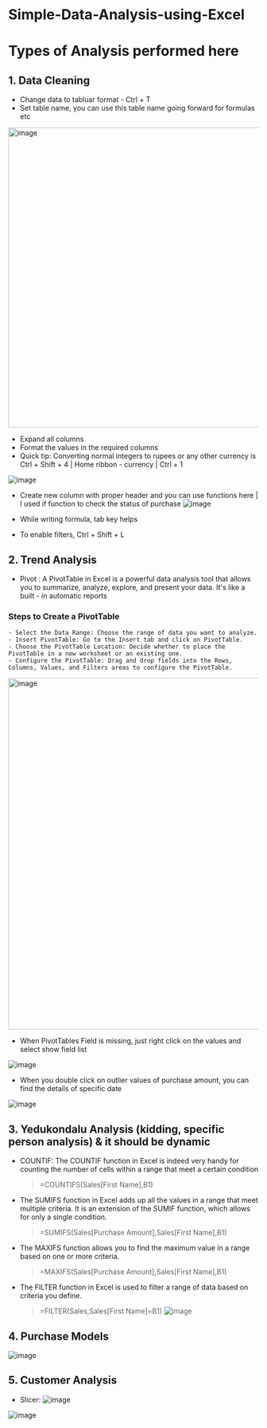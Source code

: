 # Simple-Data-Analysis-using-Excel

# Types of Analysis performed here

## 1. Data Cleaning
- Change data to tabluar format - Ctrl + T
- Set table name, you can use this table name going forward for formulas etc

<img width="603" alt="image" src="https://github.com/SandeepAnala1/Simple-Data-Analysis-using-Excel/assets/163712602/803e7c3f-2a45-40b5-bf74-fda5e4008275">

- Expand all columns
- Format the values in the required columns
- Quick tip: Converting normal integers to rupees or any other currency is Ctrl + Shift + 4 | Home ribbon - currency | Ctrl + 1

![image](https://github.com/SandeepAnala1/Simple-Data-Analysis-using-Excel/assets/163712602/94ea1786-b08f-4809-a7ec-a4e1db5a11d3)

- Create new column with proper header and you can use functions here | I used if function to check the status of purchase
![image](https://github.com/SandeepAnala1/Simple-Data-Analysis-using-Excel/assets/163712602/d7bb51f6-7e2f-4fe7-82a4-b200518cef6e)

- While writing formula, tab key helps
- To enable filters, Ctrl + Shift + L


## 2. Trend Analysis
- Pivot : A PivotTable in Excel is a powerful data analysis tool that allows you to summarize, analyze, explore, and present your data. It's like a built - in automatic reports
### Steps to Create a PivotTable
    - Select the Data Range: Choose the range of data you want to analyze.
    - Insert PivotTable: Go to the Insert tab and click on PivotTable.
    - Choose the PivotTable Location: Decide whether to place the PivotTable in a new worksheet or an existing one.
    - Configure the PivotTable: Drag and drop fields into the Rows, Columns, Values, and Filters areas to configure the PivotTable.

<img width="706" alt="image" src="https://github.com/SandeepAnala1/Simple-Data-Analysis-using-Excel/assets/163712602/0704673c-deb6-47aa-8c8d-6973248db9e6">

- When PivotTables Field is missing, just right click on the values and select show field list

![image](https://github.com/SandeepAnala1/Simple-Data-Analysis-using-Excel/assets/163712602/1800c847-96ae-4122-a561-52dd57a6c433)

- When you double click on outlier values of purchase amount, you can find the details of specific date

![image](https://github.com/SandeepAnala1Simple-Data-Analysis-using-Excel/assets/163712602/8aa5b953-5200-4086-972a-143787972582)


## 3. Yedukondalu Analysis (kidding, specific person analysis) & it should be dynamic
- COUNTIF: The COUNTIF function in Excel is indeed very handy for counting the number of cells within a range that meet a certain condition
  > =COUNTIFS(Sales[First Name],B1)
- The SUMIFS function in Excel adds up all the values in a range that meet multiple criteria. It is an extension of the SUMIF function, which allows for only a single condition.
  > =SUMIFS(Sales[Purchase Amount],Sales[First Name],B1)
- The MAXIFS function allows you to find the maximum value in a range based on one or more criteria.
  > =MAXIFS(Sales[Purchase Amount],Sales[First Name],B1)
- The FILTER function in Excel is used to filter a range of data based on criteria you define.
  > =FILTER(Sales,Sales[First Name]=B1)
![image](https://github.com/SandeepAnala1/Simple-Data-Analysis-using-Excel/assets/163712602/2e9b2984-2a44-49e5-afd7-b9859fabfd89)


## 4. Purchase Models
![image](https://github.com/SandeepAnala1/Simple-Data-Analysis-using-Excel/assets/163712602/44709b76-e426-406a-9743-b46ee90fa702)


## 5. Customer Analysis
- Slicer:
![image](https://github.com/SandeepAnala1/Simple-Data-Analysis-using-Excel/assets/163712602/02bffb6b-2690-4139-bc4e-d165bed740fa)

![image](https://github.com/SandeepAnala1/Simple-Data-Analysis-using-Excel/assets/163712602/8de9bc61-8642-4775-8b4d-7de779482a19)

